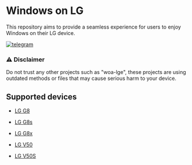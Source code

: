 # Windows on LG
This repository aims to provide a seamless experience for users to enjoy Windows on their LG device.

[![telegram](https://img.shields.io/badge/chat-telegram-brightgreen.svg?logo=telegram&style=flat-square)](https://t.me/woahelperchat)

### ⚠️ Disclaimer
Do not trust any other projects such as "woa-lge", these projects are using outdated methods or files that may cause serious harm to your device.

## Supported devices
- [LG G8](https://github.com/n00b69/woa-alphaplus)

- [LG G8s](https://github.com/n00b69/woa-betalm)

- [LG G8x](https://github.com/n00b69/woa-mh2lm)

- [LG V50](https://github.com/n00b69/woa-flashlmdd)

- [LG V50S](https://github.com/n00b69/woa-mh2lm5g)























